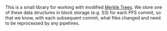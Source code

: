 This is a small library for working with modified
[Merkle Trees](https://en.wikipedia.org/wiki/Merkle_tree). We store one of these
data structures in block storage (e.g. S3) for each PFS commit, so that we know,
with each subsequent commit, what files changed and need to be reprocessed by
any pipelines.
